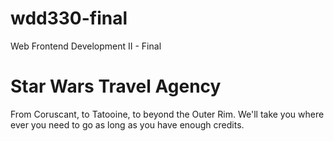 # wdd330-final
Web Frontend Development II - Final

# Star Wars Travel Agency
From Coruscant, to Tatooine, to beyond the Outer Rim. We'll take you where ever you need to go as long as you have enough credits.
